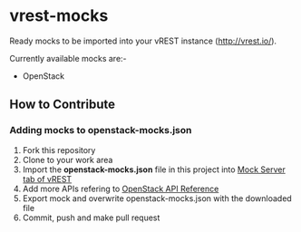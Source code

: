 vrest-mocks
===========

Ready mocks to be imported into your vREST instance (http://vrest.io/).

Currently available mocks are:-

* OpenStack

How to Contribute
-----------------

### Adding mocks to openstack-mocks.json

1. Fork this repository
2. Clone to your work area
3. Import the **openstack-mocks.json** file in this project into [Mock Server tab of vREST](http://vrest.io/i/OpenStack/app.html#testmock)
4. Add more APIs refering to [OpenStack API Reference](http://developer.openstack.org/api-ref-blockstorage-v2.html)
5. Export mock and overwrite openstack-mocks.json with the downloaded file
6. Commit, push and make pull request

